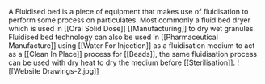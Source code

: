 A Fluidised bed is a piece of equipment that makes use of fluidisation to perform some process on particulates. Most commonly a fluid bed dryer which is used in [[Oral Solid Dose]] [[Manufacturing]] to dry wet granules. 
Fluidised bed technology can also be used in [[Pharmaceutical Manufacture]] using [[Water For Injection]] as a fluidisation medium to act as a [[Clean In Place]] process for [[Beads]], the same fluidisation process can be used with dry heat to dry the medium before [[Sterilisation]].
![[Website Drawings-2.jpg]]